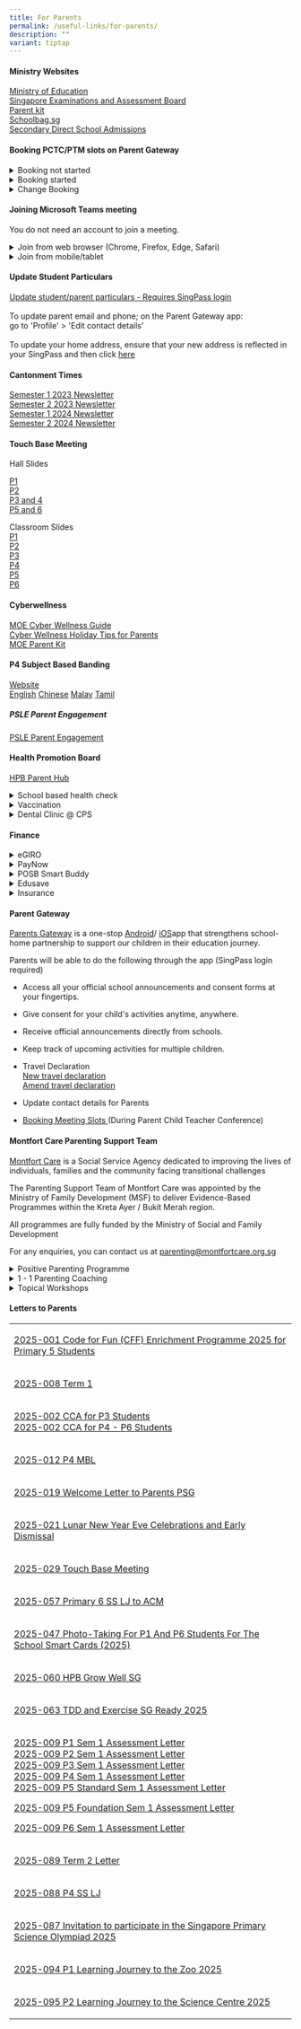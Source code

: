 ```yaml
---
title: For Parents
permalink: /useful-links/for-parents/
description: ""
variant: tiptap
---
```

<h4>Ministry Websites</h4>
<p><a href="https://www.moe.gov.sg/" rel="noopener noreferrer nofollow" target="_blank">Ministry of Education</a> 
<br><a href="https://www.seab.gov.sg/" rel="noopener noreferrer nofollow" target="_blank">Singapore Examinations and Assessment Board</a> 
<br><a href="https://www.moe.gov.sg/parentkit" rel="noopener noreferrer nofollow" target="_blank">Parent kit</a> 
<br><a href="https://www.schoolbag.edu.sg/" rel="noopener noreferrer nofollow" target="_blank">Schoolbag.sg</a> 
<br><a href="https://www.moe.gov.sg/secondary/dsa" rel="noopener noreferrer nofollow" target="_blank">Secondary Direct School Admissions</a> 
<br>
</p>
<h4>Booking PCTC/PTM slots on Parent Gateway</h4>
<div data-type="detailGroup" class="isomer-accordion isomer-accordion-white">
<details class="isomer-details">
<summary>Booking not started</summary>
<div data-type="detailsContent" class="isomer-details-content">
<p></p>
</div>
</details>
<details class="isomer-details">
<summary>Booking started</summary>
<div data-type="detailsContent" class="isomer-details-content">
<p></p>
</div>
</details>
<details class="isomer-details">
<summary>Change Booking</summary>
<div data-type="detailsContent" class="isomer-details-content">
<p></p>
</div>
</details>
</div>
<h4>Joining Microsoft Teams meeting</h4>
<p>You do not need an account to join a meeting.</p>
<div data-type="detailGroup" class="isomer-accordion isomer-accordion-white">
<details class="isomer-details">
<summary>Join from web browser (Chrome, Firefox, Edge, Safari)</summary>
<div data-type="detailsContent" class="isomer-details-content">
<ol data-tight="true" class="tight">
<li>
<p>Click on the link given by the teacher on a computer.</p>
<p></p>
</li>
<li>
<p></p>
</li>
</ol>
</div>
</details>
<details class="isomer-details">
<summary>Join from mobile/tablet</summary>
<div data-type="detailsContent" class="isomer-details-content">
<ol data-tight="true" class="tight">
<li>
<p>Download the Microsoft Teams app</p>
<p><a href="https://play.google.com/store/apps/details?id=com.microsoft.teams" rel="noopener nofollow" target="_blank">Android</a>
<br><a href="https://apps.apple.com/us/app/microsoft-teams/id1113153706" rel="noopener nofollow" target="_blank">iPhone/iPad</a>
</p>
<p></p>
</li>
<li>
<p>Click on the link given by the teacher after installing the app.</p>
</li>
</ol>
</div>
</details>
</div>
<p></p>
<p></p>
<h4>Update Student Particulars</h4>
<p><a href="https://pg.moe.edu.sg/forms/sdf" rel="noopener noreferrer nofollow" target="_blank">Update student/parent particulars - Requires SingPass login</a> 
<br>
<br>To update parent email and phone; on the Parent Gateway app:
<br>go to 'Profile' &gt; 'Edit contact details'
<br>
<br>To update your home address, ensure that your new address is reflected
in your SingPass and then click <a href="https://form.gov.sg/625629188a621f0012a3a16c" rel="noopener noreferrer nofollow" target="_blank">here</a>
</p>
<h4>Cantonment Times</h4>
<p><a href="/files/Times/2023semester1.pdf" rel="noopener noreferrer nofollow" target="_blank">Semester 1 2023 Newsletter</a> 
<br><a href="/files/Times/2023semestertwo.pdf" rel="noopener noreferrer nofollow" target="_blank">Semester 2 2023 Newsletter</a> 
<br><a href="/files/Times/Semester_1_2024_Newsletter.pdf" rel="noopener noreferrer nofollow" target="_blank">Semester 1 2024 Newsletter</a>
<br><a href="/files/Times/2024semester2.pdf" rel="noopener nofollow" target="_blank">Semester 2 2024 Newsletter</a>
</p>
<h4>Touch Base Meeting</h4>
<p>Hall Slides</p>
<p><a href="/files/TBM/P1_Touch_Base_Meeting_2_Jan_2025__Website_.pdf" rel="noopener nofollow" target="_blank">P1</a>
<br><a href="/files/TBM/P2_Touchbase_Meeting_2025___Principal_and_YH_deck__for_website_.pdf" rel="noopener nofollow" target="_blank">P2</a>
<br><a href="/files/TBM/P3_and_4_Touchbase_Meeting_2025___Principal___YH_Deck__for_website_.pdf" rel="noopener nofollow" target="_blank">P3 and 4</a>
<br><a href="/files/TBM/P5_and_6_Touchbase_Meeting_2025___Principal_and_YH_Deck__for_website_.pdf" rel="noopener nofollow" target="_blank">P5 and 6</a>
</p>
<p>Classroom Slides
<br><a href="/files/TBM/2025_P1_TBM__for_website_.pdf" rel="noopener nofollow" target="_blank">P1</a>
<br><a href="/files/TBM/P2_FTs_Deck_2025_P2_TBM__for_website_.pdf" rel="noopener nofollow" target="_blank">P2</a>
<br><a href="/files/TBM/P3_FTs_Deck_2025_P3_TBM__for_website_.pdf" rel="noopener nofollow" target="_blank">P3</a>
<br><a href="/files/TBM/P4_FTs_Deck_2025_P4_TBM__for_website_.pdf" rel="noopener nofollow" target="_blank">P4</a>
<br><a href="/files/TBM/P5_FTs_Deck_2025_P5_TBM__for_website_.pdf" rel="noopener nofollow" target="_blank">P5</a>
<br><a href="/files/TBM/P6_FTs_Deck_2025_P6_TBM__for_website_.pdf" rel="noopener nofollow" target="_blank">P6</a>
<br>
</p>
<h4>Cyberwellness</h4>
<p><a href="https://www.moe.gov.sg/education-in-sg/our-programmes/cyber-wellness" rel="noopener noreferrer nofollow" target="_blank">MOE Cyber Wellness Guide</a> 
<br><a href="/files/Cyberwellness%20Holiday%20Tips%20for%20Parents.pdf" rel="noopener noreferrer nofollow" target="_blank">Cyber Wellness Holiday Tips for Parents</a> 
<br><a href="https://www.moe.gov.sg/-/media/files/parent-kit/cyber-wellness-for-your-child.pdf" rel="noopener noreferrer nofollow" target="_blank">MOE Parent Kit</a>
</p>
<h4>P4 Subject Based Banding</h4>
<p><a href="https://www.moe.gov.sg/primary/curriculum/subject-based-banding" rel="noopener noreferrer nofollow" target="_blank">Website</a> 
<br><a href="/files/MOE_SBB_ENG_revised%201%20Mar%202018.pdf" rel="noopener noreferrer nofollow" target="_blank">English</a> 
<a href="/files/MOE_SBB_CHI_revised%201%20Mar%202018.pdf" rel="noopener noreferrer nofollow" target="_blank">Chinese</a> <a href="/files/MOE_SBB_ML_revised%201%20Mar%202018.pdf" rel="noopener noreferrer nofollow" target="_blank">Malay</a> 
<a href="/files/MOE_SBB_TL_revised%201%20Mar%202018.pdf" rel="noopener noreferrer nofollow" target="_blank">Tamil</a>
</p>
<h5>PSLE Parent Engagement</h5>
<p><a href="/files/psle%20parent%20engagement.pdf" rel="noopener noreferrer nofollow" target="_blank">PSLE Parent Engagement</a>
</p>
<h4>Health Promotion Board</h4>
<p><a href="https://www.healthhub.sg/programmes/parent-hub" rel="noopener noreferrer nofollow" target="_blank">HPB Parent Hub</a>
</p>
<div data-type="detailGroup" class="isomer-accordion isomer-accordion-white">
<details class="isomer-details">
<summary>School based health check</summary>
<div data-type="detailsContent" class="isomer-details-content">
<p><a href="https://consent.hpb.gov.sg/" rel="noopener noreferrer nofollow" target="_blank">Consent for Immunisation and update medical information </a>(This
updates HPB records. Please inform the Form Teachers if you would like
to update the school of any medical conditions)
<br>
<br>For P1 to 3: <a href="https://go.gov.sg/clq2025" rel="noopener nofollow" target="_blank">Child Lifestyle Questionnaire</a>
</p>
</div>
</details>
<details class="isomer-details">
<summary>Vaccination</summary>
<div data-type="detailsContent" class="isomer-details-content">
<p>It is important that students get the recommended vaccinations to reduce
the risk of infections and complications that can result from the infections.
Vaccinations also reduce the risk of outbreaks occurring in school and
in the community.</p>
<p>Please refer to the attached letter and booklet from MOH and HPB for updates
on the revised National Childhood Immunisation Schedule (NCIS), and the
enhancement of childhood vaccination subsidies.</p>
<p><a href="https://www.moh.gov.sg/news-highlights/details/enhanced-subsidies-for-nationally-recommended-vaccinations-and-childhood-developmental-screening" rel="noopener noreferrer nofollow" target="_blank">MOH Press Release</a> 
<br><a href="/files/ParentsBookletNCIS.pdf" rel="noopener noreferrer nofollow" target="_blank">ParentsBookletNCIS.pdf</a> 
<br><a href="/files/Letter%20for%20parents%20via%20schools_primary.pdf" rel="noopener noreferrer nofollow" target="_blank">Letter for parents via schools_primary.pdf</a>
</p>
</div>
</details>
<details class="isomer-details">
<summary>Dental Clinic @ CPS</summary>
<div data-type="detailsContent" class="isomer-details-content">
<p>The Health Promotion Board’s School Dental Service (SDS) provides free
basic dental services in school dental clinics and mobile dental clinics
for Primary and Secondary students to promote good oral health for life.
Annually, all Primary 1, Primary 2, Primary 4, Primary 6, &nbsp;Secondary
1 and Secondary 3 students who are enrolled in the school dental programme
will be screened and treated by SDS. Students in other levels who require
dental services may visit the school dental clinics or mobile dental clinics
for free consultation and treatment. Services are provided by dentists,
dental therapists or advanced students in oral health therapy under close
supervision.
<br>
</p>
<p>To enrol your child/ward in school dental programme, please submit the
consent form electronically via Child Consent Portal <a href="https://consent.hpb.gov.sg/" rel="noopener noreferrer nofollow" target="_blank">https://consent.hpb.gov.sg/</a>.
You may also refer to the Child Consent Portal website to learn more about
School Dental Service</p>
</div>
</details>
</div>
<p></p>
<h4>Finance</h4>
<div data-type="detailGroup" class="isomer-accordion isomer-accordion-white">
<details class="isomer-details">
<summary>eGIRO</summary>
<div data-type="detailsContent" class="isomer-details-content">
<p><a href="https://www.moe.gov.sg/financial-matters/fees" rel="noopener noreferrer nofollow" target="_blank">School fees</a> 
<br><a href="https://www.moe.gov.sg/financial-matters/fees/egiro" rel="noopener noreferrer nofollow" target="_blank">Apple for eGIRO</a>
</p>
</div>
</details>
<details class="isomer-details">
<summary>PayNow</summary>
<div data-type="detailsContent" class="isomer-details-content">
<p>Parents are encouraged to register their children’s bank account with
PayNow using the children’s BC/NRIC number. The activation of PayNow will
facilitate the prompt disbursement of monies for the child.</p>
<p><a href="https://www.abs.org.sg/PayNow" rel="noopener noreferrer nofollow" target="_blank">More information on PayNow</a> 
<br><a href="/files/Guide%20on%20PayNow%20Registration.pdf" rel="noopener noreferrer nofollow" target="_blank">Guide on PayNow Registration.pdf</a> 
<br><a href="/files/FAQs%20for%20PayNow.pdf" rel="noopener noreferrer nofollow" target="_blank">FAQs for PayNow.pdf</a>
</p>
</div>
</details>
<details class="isomer-details">
<summary>POSB Smart Buddy</summary>
<div data-type="detailsContent" class="isomer-details-content">
<p>POSB Smart Buddy is a e-payment option in our school canteen and bookshop.
<br><a href="/files/Smartbuddy/Implementation_of_POSB_Smart_Buddy_e_payment_for_School_Canteen_and_Bookshop.pdf" rel="noopener noreferrer nofollow" target="_blank">Implementation of POSB Smart Buddy e-payment</a> 
<br><a href="/files/Smartbuddy/Digital_Registration_Letter.pdf" rel="noopener noreferrer nofollow" target="_blank">Digital Registration</a>
</p>
</div>
</details>
<details class="isomer-details">
<summary>Edusave</summary>
<div data-type="detailsContent" class="isomer-details-content">
<p><a href="https://www.moe.gov.sg/financial-matters/edusave-account" rel="noopener nofollow" target="_blank">Official Website</a>
<br><a href="https://form.gov.sg/5be24a1bb3f842000fdc4e59" rel="noopener nofollow" target="_blank">Authorisation</a> to
use your child's Edusave</p>
</div>
</details>
<details class="isomer-details">
<summary>Insurance</summary>
<div data-type="detailsContent" class="isomer-details-content">
<h6><a href="/files/Insurance/Product_Fact_Sheet__Year_2025__for_MOE_group_personal_accident__GPA__Insurance_Plan.pdf" rel="noopener nofollow" target="_blank">Product Fact Sheet (Year 2025) for MOE group personal accident (GPA) Insurance Plan</a><br><br>Claims Inquiry: <a href="tel:67881777" rel="noopener nofollow" target="_blank">6788 1777</a><br><br>Online Claims Portal<br>Parents/guardian are to submit and check the claims status through the online portal<br><a href="https://studentgpa.incomegroupins.com.sg/#/" rel="noopener noreferrer nofollow" target="_blank">https://studentgpa.incomegroupins.com.sg/#/</a></h6>
<p><strong><a href="https://studentgpa.incomegroupins.com.sg/#/" class="TextLink__StyledTextLink-sc-55x6ze-0 Aowrx web-link" rel="noopener noreferrer" target="_blank"><u><br></u></a></strong>Information
on Claims and FAQs
<br><a href="https://www.income.com.sg/group-insurance-for-schools-and-centres-and-moe/group-personal-accident-for-students" rel="noopener noreferrer nofollow" target="_blank">https://www.income.com.sg/group-insurance-for-schools-and-centres-and-moe/group-personal-accident-for-students</a>
</p>
</div>
</details>
</div>
<h4>Parent Gateway</h4>
<p><a href="https://pg.moe.edu.sg/" rel="noopener noreferrer nofollow" target="_blank">Parents Gateway</a>&nbsp;is
a one-stop <a href="https://play.google.com/store/apps/details?id=com.moe.pgp" rel="noopener noreferrer nofollow" target="_blank">Android</a>/
<a href="https://apps.apple.com/sg/app/parents-gateway/id1267198708" rel="noopener noreferrer nofollow" target="_blank">iOS</a>app that strengthens school-home partnership to support our children
in their education journey.</p>
<p>Parents will be able to do the following through the app (SingPass login
required)</p>
<ul data-tight="true" class="tight">
<li>
<p>Access all your official school announcements and consent forms at your
fingertips.</p>
</li>
<li>
<p>Give consent for your child's activities anytime, anywhere.</p>
</li>
<li>
<p>Receive official announcements directly from schools.</p>
</li>
<li>
<p>Keep track of upcoming activities for multiple children.</p>
</li>
<li>
<p>Travel Declaration
<br><a href="/files/Quick-Guide-to-Travel-Declaration-on-PG.pdf" rel="noopener noreferrer nofollow" target="_blank">New travel declaration</a> 
<br><a href="/files/Amending%20Travel%20Declarations%20on%20PG.pdf" rel="noopener noreferrer nofollow" target="_blank">Amend travel declaration</a>
</p>
</li>
<li>
<p>Update contact details for Parents</p>
</li>
<li>
<p><a href="/files/PG_Mobile_App_Meetings_Feature.pdf" rel="noopener noreferrer nofollow" target="_blank">Booking Meeting Slots </a>(During
Parent Child Teacher Conference)</p>
</li>
</ul>
<h4>Montfort Care Parenting Support Team</h4>
<p><a href="https://www.montfortcare.org.sg/" rel="noopener noreferrer nofollow" target="_blank">Montfort Care</a> is
a Social Service Agency dedicated to improving the lives of individuals,
families and the community facing transitional challenges</p>
<p>The Parenting Support Team of Montfort Care was appointed by the Ministry
of Family Development (MSF) to deliver Evidence-Based Programmes within
the Kreta Ayer / Bukit Merah region.</p>
<p>All programmes are fully funded by the Ministry of Social and Family Development</p>
<p>For any enquiries, you can contact us at <a href="mailto:parenting@montfortcare.org.sg" rel="noopener noreferrer nofollow" target="_blank">parenting@montfortcare.org.sg</a>
</p>
<details class="isomer-details">
<summary>Positive Parenting Programme</summary>
<div data-type="detailsContent" class="isomer-details-content">
<p>Aims at preventing behavioural, emotional and developmental problems in
children by enhancing the knowledge, skills and confidence of parents Seminars
cover the following topics:
<br>
<br>The Power of Positive Parenting
<br>Raising Confident, Competent Children
<br>Raising Resilient Children</p>
</div>
</details>
<details class="isomer-details">
<summary>1 - 1 Parenting Coaching</summary>
<div data-type="detailsContent" class="isomer-details-content">
<p>Parents with specific parenting concerns can arrange for 4 sessions with
our Parenting Coaches to assist in tackling these issues
<br>
<br>Timing of the sessions is flexible, and can be held in-person or online</p>
</div>
</details>
<details class="isomer-details">
<summary>Topical Workshops</summary>
<div data-type="detailsContent" class="isomer-details-content">
<p>One-off workshops focused on specific topics that are of particular interest
to parents. May include topics such as:
<br>
<br>Understanding &amp; Managing Difficult Behaviour
<br>Developing Discipline &amp; Cultivating Routines
<br>Understanding &amp; Expressing Emotions Appropriately
<br>Device &amp; Gaming Addiction
<br>Social Media Influences and Risks</p>
</div>
</details>
<p></p>
<h4>Letters to Parents</h4>
<table style="minWidth: 25px">
<colgroup>
<col>
</colgroup>
<tbody>
<tr>
<td rowspan="1" colspan="1">
<p><a href="/files/Letter/2025_001_Code_for_Fun__CFF__Enrichment_Programme_2025_for_Primary_5_Students.pdf" rel="noopener nofollow" target="_blank">2025-001 Code for Fun (CFF) Enrichment Programme 2025 for Primary 5 Students</a>
</p>
</td>
</tr>
<tr>
<td rowspan="1" colspan="1">
<p><a href="/files/Letter/2025_008_Term_1.pdf" rel="noopener nofollow" target="_blank">2025-008 Term 1</a>
</p>
</td>
</tr>
<tr>
<td rowspan="1" colspan="1">
<p><a href="/files/Letter/2025_002_CCA_for_P3_Students.pdf" rel="noopener nofollow" target="_blank">2025-002 CCA for P3 Students</a>
<br><a href="/files/Letter/2025_002_CCA_for_P4___P6_Students.pdf" rel="noopener nofollow" target="_blank">2025-002 CCA for P4 - P6 Students</a>
</p>
</td>
</tr>
<tr>
<td rowspan="1" colspan="1">
<p><a href="/files/Letter/2025_012_P4_MBL_Consent_Letter_signed.pdf" rel="noopener nofollow" target="_blank">2025-012 P4 MBL</a>
</p>
</td>
</tr>
<tr>
<td rowspan="1" colspan="1">
<p><a href="/files/Letter/2025_019_Welcome_Letter_to_Parents_PSG_2025__approved_.pdf" rel="noopener nofollow" target="_blank">2025-019 Welcome Letter to Parents PSG</a>
</p>
</td>
</tr>
<tr>
<td rowspan="1" colspan="1">
<p><a href="/files/Letter/2025_021_Lunar_New_Year_Eve_Celebrations_and_Early_Dismissal.pdf" rel="noopener nofollow" target="_blank">2025-021 Lunar New Year Eve Celebrations and Early Dismissal</a>
</p>
</td>
</tr>
<tr>
<td rowspan="1" colspan="1">
<p><a href="/files/Letter/2025_029_Touch_Base_Meeting.pdf" rel="noopener nofollow" target="_blank">2025-029 Touch Base Meeting</a>
</p>
</td>
</tr>
<tr>
<td rowspan="1" colspan="1">
<p><a href="/files/Letter/2025_057_Primary_6_SS_LJ_to_ACM.pdf" rel="noopener nofollow" target="_blank">2025-057 Primary 6 SS LJ to ACM</a>
</p>
</td>
</tr>
<tr>
<td rowspan="1" colspan="1">
<p><a href="/files/Letter/2025_047_Photo_Taking_For_P1_And_P6_Students_For_The_School_Smart_Cards__2025_.pdf" rel="noopener nofollow" target="_blank">2025-047 Photo-Taking For P1 And P6 Students For The School Smart Cards (2025)</a>
</p>
</td>
</tr>
<tr>
<td rowspan="1" colspan="1">
<p><a href="/files/Letter/2025_060_HPB_Grow_Well_SG.pdf" rel="noopener nofollow" target="_blank">2025-060 HPB Grow Well SG</a>
</p>
</td>
</tr>
<tr>
<td rowspan="1" colspan="1">
<p><a href="/files/Letter/2025_063_TDD_and_Exercise_SG_Ready_2025.pdf" rel="noopener nofollow" target="_blank">2025-063 TDD and Exercise SG Ready 2025</a>
</p>
</td>
</tr>
<tr>
<td rowspan="1" colspan="1">
<p><a href="/files/Letter/2025_009_P1_Sem_1__Assessment_Letter.pdf" rel="noopener nofollow" target="_blank">2025-009 P1 Sem 1 Assessment Letter</a>
<br><a href="/files/Letter/2025_009_P2_Sem_1_Assessment_Letter.pdf" rel="noopener nofollow" target="_blank">2025-009 P2 Sem 1 Assessment Letter</a>
<br><a href="/files/Letter/2025_009_P3_Sem_1_Assessment_Letter.pdf" rel="noopener nofollow" target="_blank">2025-009 P3 Sem 1 Assessment Letter</a>
<br><a href="/files/Letter/2025_009_P4_Sem_1_Assessment_Letter.pdf" rel="noopener nofollow" target="_blank">2025-009 P4 Sem 1 Assessment Letter</a>
<br><a href="/files/Letter/2025_009_Std_P5_Sem_1_Assessment_Letter.pdf" rel="noopener nofollow" target="_blank">2025-009 P5 Standard Sem 1 Assessment Letter</a>
</p>
<p><a href="/files/Letter/2025_009_Fdn_P5_Sem_1_Assessment_Letter.pdf" rel="noopener nofollow" target="_blank">2025-009 P5 Foundation Sem 1 Assessment Letter</a>
</p>
<p><a href="/files/Letter/2025_009_P6_Sem_1_Assessment_Letter.pdf" rel="noopener nofollow" target="_blank">2025-009 P6 Sem 1 Assessment Letter</a>
</p>
</td>
</tr>
<tr>
<td rowspan="1" colspan="1">
<p><a href="/files/Letter/2025_089_Term_2_Letter.pdf" rel="noopener nofollow" target="_blank">2025-089 Term 2 Letter</a>
</p>
</td>
</tr>
<tr>
<td rowspan="1" colspan="1">
<p><a href="/files/Letter/2025_088_P4_SS_LJ.pdf" rel="noopener nofollow" target="_blank">2025-088 P4 SS LJ</a>
</p>
</td>
</tr>
<tr>
<td rowspan="1" colspan="1">
<p><a href="/files/Letter/2025_087_Invitation_to_participate_in_the_Singapore_Primary_Science_Olympiad_2025.pdf" rel="noopener nofollow" target="_blank">2025-087 Invitation to participate in the Singapore Primary Science Olympiad 2025</a>
</p>
</td>
</tr>
<tr>
<td rowspan="1" colspan="1">
<p><a href="/files/Letter/2025_094_P1_Learning_Journey_to_the_Zoo_2025.pdf" rel="noopener nofollow" target="_blank">2025-094 P1 Learning Journey to the Zoo 2025</a>
</p>
</td>
</tr>
<tr>
<td rowspan="1" colspan="1">
<p><a href="/files/Letter/2025_095_Primary_2_Learning_Journey_to_the_Science_Centre_2025__Consent_Form_.pdf" rel="noopener nofollow" target="_blank">2025-095 P2 Learning Journey to the Science Centre 2025</a>
</p>
</td>
</tr>
</tbody>
</table>
<p></p>